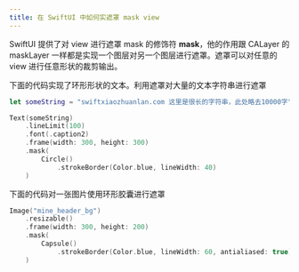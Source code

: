 ```yaml
---
title: 在 SwiftUI 中如何实遮罩 mask view
---
```


SwiftUI 提供了对 view 进行遮罩 mask 的修饰符 **mask**，他的作用跟 CALayer 的maskLayer 一样都是实现一个图层对另一个图层进行遮罩。遮罩可以对任意的 view 进行任意形状的裁剪输出。

下面的代码实现了环形形状的文本。利用遮罩对大量的文本字符串进行遮罩 

```swift
let someString = "swiftxiaozhuanlan.com 这里是很长的字符串，此处略去10000字"

Text(someString)
    .lineLimit(100)
    .font(.caption2)
    .frame(width: 300, height: 300)
    .mask(
        Circle()
        	.strokeBorder(Color.blue, lineWidth: 40)
    )
```

下面的代码对一张图片使用环形胶囊进行遮罩

```swift
Image("mine_header_bg")
    .resizable()
    .frame(width: 300, height: 200)
    .mask(
        Capsule()
            .strokeBorder(Color.blue, lineWidth: 60, antialiased: true)
    )
```

